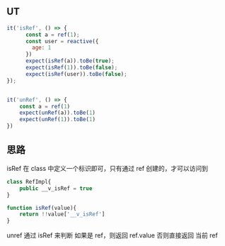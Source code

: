 ## UT
```javascript
it('isRef', () => {
      const a = ref(1);
      const user = reactive({
        age: 1
      })
      expect(isRef(a)).toBe(true);
      expect(isRef(1)).toBe(false);
      expect(isRef(user)).toBe(false);
});


it('unRef', () => {
    const a = ref(1)
    expect(unRef(a)).toBe(1)
    expect(unRef(1)).toBe(1)
})
```

## 思路
isRef
在 class 中定义一个标识即可，只有通过 ref 创建的，才可以访问到
```javascript
class RefImpl{
	public __v_isRef = true
}

function isRef(value){
	return !!value['__v_isRef']
}
```

unref
通过 isRef 来判断
	如果是 ref，则返回 ref.value 
	否则直接返回 当前 ref